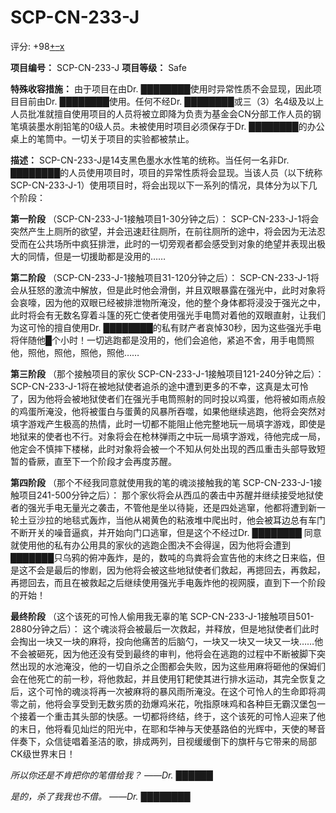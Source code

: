 # SCP-CN-233-J
                        


评分: +98<a shape='rect' title='&#25105;&#21916;&#27426;' href='javascript:;' onclick='WIKIDOT.modules.PageRateWidgetModule.listeners.rate(event, 1)'>+</a><a shape='rect' title='&#25105;&#19981;&#21916;&#27426;' href='javascript:;' onclick='WIKIDOT.modules.PageRateWidgetModule.listeners.rate(event, -1)'>&#8211;</a><a shape='rect' title='&#21462;&#28040;&#25105;&#30340;&#25237;&#31080;' href='javascript:;' onclick='WIKIDOT.modules.PageRateWidgetModule.listeners.cancelVote(event)'>x</a>

**项目编号：** SCP-CN-233-J
**项目等级：** Safe

**特殊收容措施：** 由于项目在由Dr. ████████使用时异常性质不会显现，因此项目目前由Dr. ████████使用。任何不经Dr. ████████或三（3）名4级及以上人员批准就擅自使用项目的人员将被立即降为负责为基金会CN分部工作人员的钢笔填装墨水削铅笔的0级人员。未被使用时项目必须保存于Dr. ████████的办公桌上的笔筒中。一切关于项目的实验都被禁止。

**描述：** SCP-CN-233-J是14支黑色墨水水性笔的统称。当任何一名非Dr. ████████的人员使用项目时，项目的异常性质将会显现。当该人员（以下统称SCP-CN-233-J-1）使用项目时，将会出现以下一系列的情况，具体分为以下几个阶段：

**第一阶段** （SCP-CN-233-J-1接触项目1-30分钟之后）：
SCP-CN-233-J-1将会突然产生上厕所的欲望，并会迅速赶往厕所，在前往厕所的途中，将会因为无法忍受而在公共场所中疯狂排泄，此时的一切旁观者都会感受到对象的绝望并表现出极大的同情，但是一切援助都是没用的……

**第二阶段** （SCP-CN-233-J-1接触项目31-120分钟之后）：
SCP-CN-233-J-1将会从狂怒的激流中解放，但是此时他会滑倒，并且双眼暴露在强光中，此时对象将会哀嚎，因为他的双眼已经被排泄物所淹没，他的整个身体都将浸没于强光之中，此时将会有无数名穿着斗篷的死亡使者使用强光手电筒对着他的双眼直射，让我们为这可怜的擅自使用Dr. ████████的私有财产者哀悼30秒，因为这些强光手电将伴随他█个小时！一切逃跑都是没用的，他们会追他，紧追不舍，用手电筒照他，照他，照他，照他，照他……

**第三阶段** （那个接触项目的家伙 SCP-CN-233-J-1接触项目121-240分钟之后）：
SCP-CN-233-J-1将在被地狱使者追杀的途中遭到更多的不幸，这真是太可怜了，因为他将会被地狱使者们在强光手电筒照射的同时投以鸡蛋，他将被如雨点般的鸡蛋所淹没，他将被蛋白与蛋黄的风暴所吞噬，如果他继续逃跑，他将会突然对填字游戏产生极高的热情，此时一切都不能阻止他完整地玩一局填字游戏，即使是地狱来的使者也不行。对象将会在枪林弹雨之中玩一局填字游戏，待他完成一局，他定会不慎摔下楼梯，此时对象将会被一个不知从何处出现的西瓜重击头部导致短暂的昏厥，直至下一个阶段才会再度苏醒。

**第四阶段** （那个不经我同意就使用我的笔的魂淡接触我的笔 SCP-CN-233-J-1接触项目241-500分钟之后）：
那个家伙将会从西瓜的袭击中苏醒并继续接受地狱使者的强光手电无量光之袭击，不管他是坐以待毙，还是四处逃窜，他都将遭到新一轮土豆沙拉的地毯式轰炸，当他从褐黄色的粘液堆中爬出时，他会被耳边总有车门不断开关的噪音逼疯，并开始向门口逃窜，但是这个不经过Dr. ████████ 同意就使用他的私有办公用具的家伙的逃跑企图决不会得逞，因为他将会遭到███████只乌鸦的俯冲轰炸，是的，数吨的鸟粪将会宣告他的末终之日来临，但是这不会是最后的惨剧，因为他将会被这些地狱使者们救起，再摁回去，再救起，再摁回去，而且在被救起之后继续使用强光手电轰炸他的视网膜，直到下一个阶段的开始！

**最终阶段** （这个该死的可怜人偷用我无辜的笔 SCP-CN-233-J-1接触项目501-2880分钟之后）：
这个魂淡将会被最后一次救起，并释放，但是地狱使者们此时会掏出一块又一块的麻将，投向他痛苦的后脑勺，一块又一块又一块又一块……他不会被砸死，因为他还没有受到最终的审判，他将会在逃跑的过程中不断被脚下突然出现的水池淹没，他的一切自杀之企图都会失败，因为这些用麻将砸他的保姆们会在他死亡的前一秒，将他救起，并且使用钉耙使其进行排水运动，其完全恢复之后，这个可怜的魂淡将再一次被麻将的暴风雨所淹没。在这个可怜人的生命即将凋零之前，他将会享受到无数劣质的劲爆鸡米花，吮指原味鸡和各种巨无霸汉堡包一个接着一个重击其头部的快感。一切都将终结，终于，这个该死的可怜人迎来了他的末日，他将看见灿烂的阳光中，在耶和华神与天使基路伯的光辉中，天使的琴音伴奏下，众信徒唱着圣洁的歌，排成两列，目视缓缓倒下的旗杆与它带来的局部CK级世界末日！

*所以你还是不肯把你的笔借给我？ ——Dr. ██████* 

*是的，杀了我我也不借。 ——Dr. ████████* 



                    